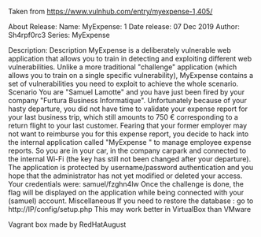 Taken from https://www.vulnhub.com/entry/myexpense-1,405/ 

About Release:
    Name: MyExpense: 1
    Date release: 07 Dec 2019
    Author: Sh4rpf0rc3
    Series: MyExpense

Description:
    Description
    MyExpense is a deliberately vulnerable web application that allows you to train in detecting and exploiting different web vulnerabilities. Unlike a more traditional "challenge" application (which allows you to train on a single specific vulnerability), MyExpense contains a set of vulnerabilities you need to exploit to achieve the whole scenario.
    Scenario
    You are "Samuel Lamotte" and you have just been fired by your company "Furtura Business Informatique". Unfortunately because of your hasty departure, you did not have time to validate your expense report for your last business trip, which still amounts to 750 € corresponding to a return flight to your last customer.
    Fearing that your former employer may not want to reimburse you for this expense report, you decide to hack into the internal application called "MyExpense " to manage employee expense reports.
    So you are in your car, in the company carpark and connected to the internal Wi-Fi (the key has still not been changed after your departure). The application is protected by username/password authentication and you hope that the administrator has not yet modified or deleted your access.
    Your credentials were: samuel/fzghn4lw
    Once the challenge is done, the flag will be displayed on the application while being connected with your (samuel) account.
    Miscellaneous
    If you need to restore the database : go to http://IP/config/setup.php
    This may work better in VirtualBox than VMware 

Vagrant box made by RedHatAugust
